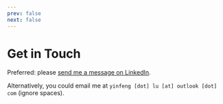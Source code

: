 ```yaml
---
prev: false
next: false
---
```


# Get in Touch

Preferred: please [send me a message on LinkedIn](https://www.linkedin.com/messaging/compose/?recipient=yinfeng-lu).

Alternatively, you could email me at `yinfeng [dot] lu [at] outlook [dot] com` (ignore spaces).
